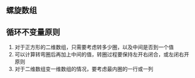 ## 螺旋数组

## 循环不变量原则
1. 对于正方形的二维数组，只需要考虑转多少圈，以及中间是否到一个值
2. 可以计算转弯圈后再加上中间的值，转圈过程要保持左开右闭合，或左闭右开原则
3. 对于二维数组变一维数组的情况，要考虑最内圈的一行或一列